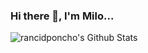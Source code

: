 ### Hi there 👋, I'm Milo...

<img align="left" alt="rancidponcho's Github Stats" src="https://github-readme-stats-rancidponcho.vercel.app/api?username=rancidponcho&theme=transparent" />

<imge align="left" alt="Gmail" src="https://img.shields.io/badge/Gmail-D14836?style=for-the-badge&logo=gmail&logoColor=white" />
